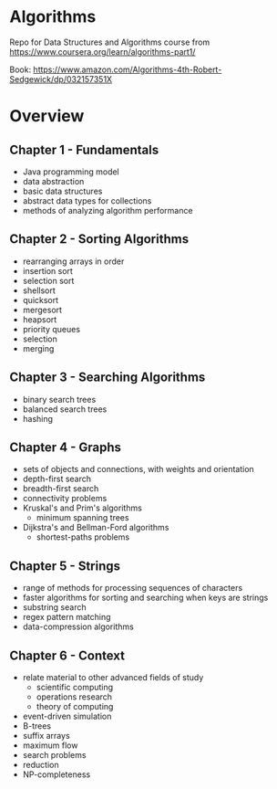 # Algorithms
Repo for Data Structures and Algorithms course from https://www.coursera.org/learn/algorithms-part1/

Book: https://www.amazon.com/Algorithms-4th-Robert-Sedgewick/dp/032157351X

# Overview
## Chapter 1 - Fundamentals
- Java programming model
- data abstraction
- basic data structures
- abstract data types for collections
- methods of analyzing algorithm performance

## Chapter 2 - Sorting Algorithms
- rearranging arrays in order
- insertion sort
- selection sort
- shellsort
- quicksort
- mergesort
- heapsort
- priority queues
- selection
- merging

## Chapter 3 - Searching Algorithms
- binary search trees
- balanced search trees
- hashing

## Chapter 4 - Graphs
- sets of objects and connections, with weights and orientation
- depth-first search
- breadth-first search
- connectivity problems
- Kruskal's and Prim's algorithms
  - minimum spanning trees
- Dijkstra's and Bellman-Ford algorithms
  - shortest-paths problems

## Chapter 5 - Strings
- range of methods for processing sequences of characters
- faster algorithms for sorting and searching when keys are strings
- substring search
- regex pattern matching
- data-compression algorithms

## Chapter 6 - Context
- relate material to other advanced fields of study
  - scientific computing
  - operations research
  - theory of computing
- event-driven simulation
- B-trees
- suffix arrays
- maximum flow
- search problems
- reduction
- NP-completeness